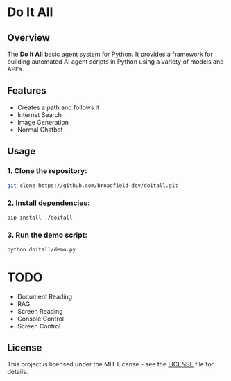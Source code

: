 # Do It All

## Overview
The **Do It All** basic agent system for Python. It provides a framework for building automated AI agent scripts in Python using a variety of models and API's.

## Features
- Creates a path and follows it
- Internet Search
- Image Generation
- Normal Chatbot

## Usage

### 1. Clone the repository:
```bash
git clone https://github.com/broadfield-dev/doitall.git
```

### 2. Install dependencies:
```bash
pip install ./doitall
```

### 3. Run the demo script:
```bash
python doitall/demo.py
```
# TODO
- Document Reading
- RAG
- Screen Reading
- Console Control
- Screen Control

## License
This project is licensed under the MIT License - see the [LICENSE](LICENSE) file for details.
